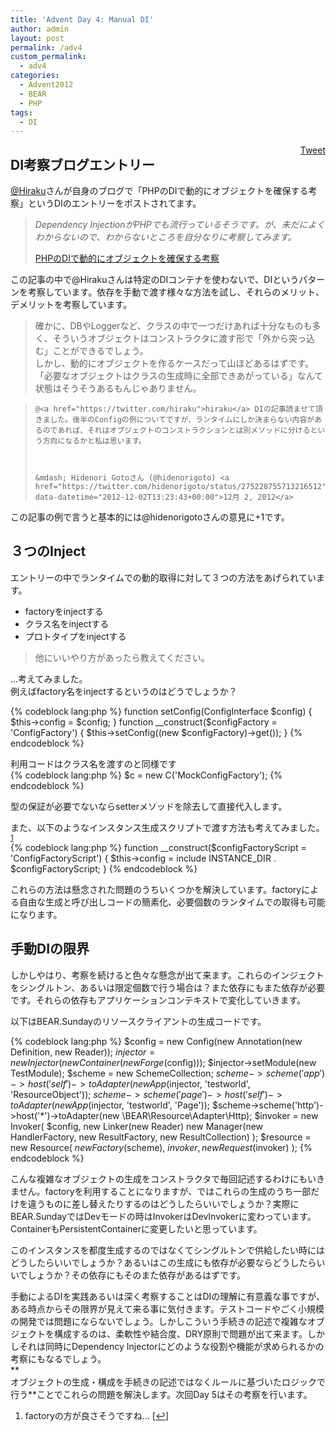```yaml
---
title: 'Advent Day 4: Manual DI'
author: admin
layout: post
permalink: /adv4
custom_permalink:
  - adv4
categories:
  - Advent2012
  - BEAR
  - PHP
tags:
  - DI
---
```

<div style="float: right; margin-left: 10px;">
  <a href="https://twitter.com/share" class="twitter-share-button" data-count="vertical" data-url="http://www.bear-project.net/blog/adv4">Tweet</a>
</div>

## DI考察ブログエントリー

[@Hiraku][1]さんが自身のブログで「PHPのDIで動的にオブジェクトを確保する考察」というDIのエントリーをポストされてます。

> *Dependency InjectionがPHPでも流行っているそうです。が、未だによくわからないので、わからないところを自分なりに考察してみます。*
> 
> [PHPのDIで動的にオブジェクトを確保する考察][2]

この記事の中で@Hirakuさんは特定のDIコンテナを使わないで、DIというパターンを考察しています。依存を手動で渡す様々な方法を試し、それらのメリット、デメリットを考察しています。

> 確かに、DBやLoggerなど、クラスの中で一つだけあれば十分なものも多く、そういうオブジェクトはコンストラクタに渡す形で「外から突っ込む」ことができるでしょう。  
> しかし、動的にオブジェクトを作るケースだって山ほどあるはずです。「必要なオブジェクトはクラスの生成時に全部できあがっている」なんて状態はそうそうあるもんじゃありません。 

<blockquote class="twitter-tweet" data-in-reply-to="275127780000284672" width="550" lang="ja">

    @<a href="https://twitter.com/hiraku">hiraku</a> DIの記事読ませて頂きました。後半のConfigの例についてですが、ランタイムにしか決まらない内容があるのであれば、それはオブジェクトのコンストラクションとは別メソッドに分けるという方向になるかと私は思います。

  

    &mdash; Hidenori Gotoさん (@hidenorigoto) <a href="https://twitter.com/hidenorigoto/status/275228755713216512" data-datetime="2012-12-02T13:23:43+00:00">12月 2, 2012</a>

</blockquote>



この記事の例で言うと基本的には@hidenorigotoさんの意見に+1です。

## ３つのInject

エントリーの中でランタイムでの動的取得に対して３つの方法をあげられています。

*   factoryをinjectする
*   クラス名をinjectする
*   プロトタイプをinjectする

> 他にいいやり方があったら教えてください。

&#8230;考えてみました。  
例えばfactory名をinjectするというのはどうでしょうか？

{% codeblock lang:php %}
function setConfig(ConfigInterface $config)
{
    $this->config = $config;
}
function __construct($configFactory = 'ConfigFactory')
{
    $this->setConfig((new $configFactory)->get());
}
{% endcodeblock %}

利用コードはクラス名を渡すのと同様です  
{% codeblock lang:php %}
$c = new C('MockConfigFactory');
{% endcodeblock %}

型の保証が必要でないならsetterメソッドを除去して直接代入します。

また、以下のようなインスタンス生成スクリプトで渡す方法も考えてみました。<sup><a href="#footnote_0_1288" id="identifier_0_1288" class="footnote-link footnote-identifier-link" title="factoryの方が良さそうですね&hellip;">1</a></sup>  
{% codeblock lang:php %}
function __construct($configFactoryScript = 'ConfigFactoryScript') {
    $this->config = include INSTANCE_DIR . $configFactoryScript;
}
{% endcodeblock %}

これらの方法は懸念された問題のうちいくつかを解決しています。factoryによる自由な生成と呼び出しコードの簡素化、必要個数のランタイムでの取得も可能になります。

## 手動DIの限界

しかしやはり、考察を続けると色々な懸念が出て来ます。これらのインジェクトをシングルトン、あるいは限定個数で行う場合は？また依存にもまた依存が必要です。それらの依存もアプリケーションコンテキストで変化していきます。

以下はBEAR.Sundayのリソースクライアントの生成コードです。

{% codeblock lang:php %}
$config = new Config(new Annotation(new Definition, new Reader));
$injector = new Injector(new Container(new Forge($config)));
$injector->setModule(new TestModule);
$scheme = new SchemeCollection;
$scheme
->scheme('app')
->host('self')
->toAdapter(new App($injector, 'testworld', 'ResourceObject'));
$scheme
->scheme('page')
->host('self')
->toAdapter(new App($injector, 'testworld', 'Page'));
$scheme->scheme('http')->host('*')->toAdapter(new \BEAR\Resource\Adapter\Http);
$invoker = new Invoker(
    $config,
    new Linker(new Reader)
    new Manager(new HandlerFactory, new ResultFactory, new ResultCollection)
);
$resource = new Resource(
    $new Factory($scheme),
    $invoker, new Request($invoker)
);
{% endcodeblock %}

こんな複雑なオブジェクトの生成をコンストラクタで毎回記述するわけにもいきません。factoryを利用することになりますが、ではこれらの生成のうち一部だけを違うものに差し替えたりするのはどうしたらいいでしょうか？実際にBEAR.SundayではDevモードの時はInvokerはDevInvokerに変わっています。ContainerもPersistentContainerに変更したいと思っています。

このインスタンスを都度生成するのではなくてシングルトンで供給したい時にはどうしたらいいでしょうか？あるいはこの生成にも依存が必要ならどうしたらいいでしょうか？その依存にもそのまた依存があるはずです。

手動によるDIを実践あるいは深く考察することはDIの理解に有意義な事ですが、ある時点からその限界が見えて来る事に気付きます。テストコードやごく小規模の開発では問題にならないでしょう。しかしこういう手続きの記述で複雑なオブジェクトを構成するのは、柔軟性や結合度、DRY原則で問題が出て来ます。しかしそれは同時にDependency Injectorにどのような役割や機能が求められるかの考察にもなるでしょう。  
**  
オブジェクトの生成・構成を手続きの記述ではなくルールに基づいたロジックで行う**ことでこれらの問題を解決します。次回Day 5はその考察を行います。

<ol class="footnotes">
  <li id="footnote_0_1288" class="footnote">
    factoryの方が良さそうですね&#8230; [<a href="#identifier_0_1288" class="footnote-link footnote-back-link">&#8617;</a>]
  </li>
</ol>

 [1]: https://twitter.com/Hiraku
 [2]: http://blog.tojiru.net/article/304867046.html